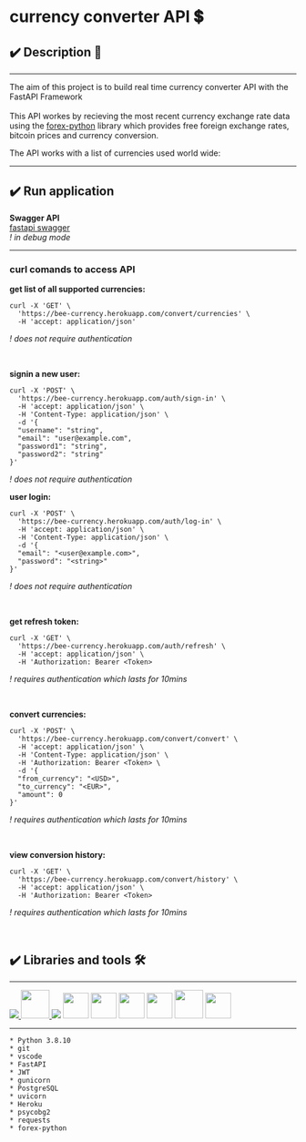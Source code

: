 # **currency converter API 💲**

## ✔️ **Description** 📑
___
The aim of this project is to build real time currency converter API with the FastAPI Framework
<br><br>
This API workes by recieving the most recent currency exchange rate data using the [forex-python](https://forex-python.readthedocs.io/en/latest/index.html) library which provides free foreign exchange rates, bitcoin prices and currency conversion.

The API works with a list of currencies used world wide:

___

## **✔️ Run application**

**Swagger API** <br>
[fastapi swagger](https://bee-currency.herokuapp.com/redoc) <br>
*! in debug mode*

___

### **curl comands to access API**

**get list of all supported currencies:** <br>
    
    curl -X 'GET' \
      'https://bee-currency.herokuapp.com/convert/currencies' \
      -H 'accept: application/json'

*! does not require authentication*

<br>

**signin a new user:** 

    curl -X 'POST' \
      'https://bee-currency.herokuapp.com/auth/sign-in' \
      -H 'accept: application/json' \
      -H 'Content-Type: application/json' \
      -d '{
      "username": "string",
      "email": "user@example.com",
      "password1": "string",
      "password2": "string"
    }'

*! does not require authentication*


**user login:** 

    curl -X 'POST' \
      'https://bee-currency.herokuapp.com/auth/log-in' \
      -H 'accept: application/json' \
      -H 'Content-Type: application/json' \
      -d '{ 
      "email": "<user@example.com>",
      "password": "<string>"
    }' 

*! does not require authentication*

<br>

**get refresh token:** 

    curl -X 'GET' \
      'https://bee-currency.herokuapp.com/auth/refresh' \
      -H 'accept: application/json' \
      -H 'Authorization: Bearer <Token>

*! requires authentication which lasts for 10mins*

<br>

**convert currencies:**

    curl -X 'POST' \
      'https://bee-currency.herokuapp.com/convert/convert' \
      -H 'accept: application/json' \
      -H 'Content-Type: application/json' \
      -H 'Authorization: Bearer <Token> \
      -d '{ 
      "from_currency": "<USD>", 
      "to_currency": "<EUR>", 
      "amount": 0 
    }' 

*! requires authentication which lasts for 10mins*

<br>

**view conversion history:**

    curl -X 'GET' \
      'https://bee-currency.herokuapp.com/convert/history' \
      -H 'accept: application/json' \
      -H 'Authorization: Bearer <Token>

*! requires authentication which lasts for 10mins*

<br>

<!--  -->

## **✔️ Libraries and tools 🛠️**
___
<a href="https://www.python.org" target="_blank"> <img src="https://img.icons8.com/color/48/000000/python.png"/> </a>
<a href="https://git-scm.com/" target="_blank"> <img src="https://img.icons8.com/color/48/000000/git.png" height="50"/> </a>
<a href="" target="_blank"> <img src="https://img.icons8.com/color/48/000000/visual-studio-code-2019.png"></a>
<img height="45" src="https://api.iconify.design/simple-icons/fastapi.svg?color=%23059083&width=60&height=60"/>
<img height="45" src="https://api.iconify.design/logos/jwt-icon.svg?color=%23059083"/>
<img height="45" src="https://api.iconify.design/logos/gunicorn.svg"/>
<img height="45" src="https://api.iconify.design/logos/postgresql.svg"/>
<img height="50" src="https://raw.githubusercontent.com/tomchristie/uvicorn/master/docs/uvicorn.png"/>
<img height="45" src="https://api.iconify.design/logos/heroku-icon.svg"/>
<!--  -->

___
    * Python 3.8.10
    * git
    * vscode
    * FastAPI
    * JWT
    * gunicorn
    * PostgreSQL
    * uvicorn
    * Heroku
    * psycobg2
    * requests
    * forex-python

<!--  -->
